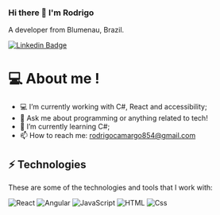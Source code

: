 ### Hi there 👋 I'm Rodrigo  
 A  developer from Blumenau, Brazil.
 
 [![Linkedin Badge](https://img.shields.io/badge/LinkedIn-0077B5?style=for-the-badge&logo=linkedin&logoColor=white)](https://www.linkedin.com/in/rodrigo-camargo-a569b5179/) 
  
# 💻 About me !
* 💻 I’m currently working with C#, React and accessibility;
* 💬 Ask me about programming or anything related to tech!
* 🌱 I’m currently learning C#;
* 📫 How to reach me: rodrigocamargo854@gmail.com
 
## ⚡ Technologies 
These are some of the technologies and tools that I work with:

<img alt="React" src="https://img.shields.io/badge/React-61DAFB?logo=react&logoColor=white&style=for-the-badge" />
  <img alt="Angular" src="https://img.shields.io/badge/Angular-DD0031?logo=angular&logoColor=white&style=for-the-badge" />
  <img alt="JavaScript" src="https://img.shields.io/badge/JavaScript-F7DF1E?logo=javascript&logoColor=white&style=for-the-badge" />
  <img alt="HTML" src="https://img.shields.io/badge/HTML-E34F26?logo=html5&logoColor=white&style=for-the-badge" />
  <img alt="Css" src="https://img.shields.io/badge/CSS-1572B6?logo=css3&logoColor=white&style=for-the-badge" />
